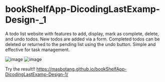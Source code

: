 # bookShelfApp-DicodingLastExamp-Design-_1
A todo list website with features to add, display, mark as complete, delete, and undo todos. New todos are added via a form. Completed todos can be deleted or returned to the pending list using the undo button. Simple and effective for task management.

![image](https://github.com/user-attachments/assets/4d071ee5-de81-4d37-be93-3fa19e3a7c16)
![image](https://github.com/user-attachments/assets/742bd11a-8a7d-41aa-ade0-32cb5a7a6dd6)


Try the result!!
https://masbotang.github.io/bookShelfApp-DicodingLastExamp-Design-1/
